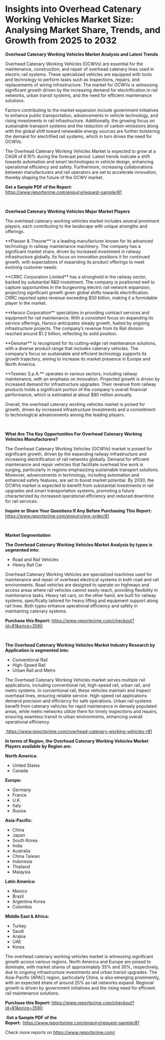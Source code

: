 <p><h1>Insights into Overhead Catenary Working Vehicles Market Size: Analysing Market Share, Trends, and Growth from 2025 to 2032</h1></p><p><strong>Overhead Catenary Working Vehicles Market Analysis and Latest Trends</strong></p>
<p><p>Overhead Catenary Working Vehicles (OCWVs) are essential for the maintenance, construction, and repair of overhead catenary lines used in electric rail systems. These specialized vehicles are equipped with tools and technology to perform tasks such as inspections, repairs, and replacements of wiring infrastructure. The market for OCWVs is witnessing significant growth driven by the increasing demand for electrification in rail networks, urban transit systems, and the need for efficient maintenance solutions.</p><p>Factors contributing to the market expansion include government initiatives to enhance public transportation, advancements in vehicle technology, and rising investments in rail infrastructure. Additionally, the growing focus on sustainable transport systems and the reduction of carbon emissions along with the global shift toward renewable energy sources are further bolstering the demand for electrified rail systems, which in turn drives the need for OCWVs.</p><p>The Overhead Catenary Working Vehicles Market is expected to grow at a CAGR of 6.10% during the forecast period. Latest trends indicate a shift towards automation and smart technologies in vehicle design, enhancing operational efficiency and safety. Furthermore, increasing collaborations between manufacturers and rail operators are set to accelerate innovation, thereby shaping the future of the OCWV market.</p></p>
<p><strong>Get a Sample PDF of the Report:&nbsp;</strong> <a href="https://www.reportprime.com/enquiry/request-sample/81?utm_campaign=3370&utm_medium=2&utm_source=Github&utm_content=ia&utm_term=17032025&utm_id=overhead-catenary-working-vehicles">https://www.reportprime.com/enquiry/request-sample/81</a></p>
<p>&nbsp;</p>
<p><strong>Overhead Catenary Working Vehicles Major Market Players</strong></p>
<p><p>The overhead catenary working vehicles market includes several prominent players, each contributing to the landscape with unique strengths and offerings.</p><p>**Plasser & Theurer** is a leading manufacturer known for its advanced technology in railway maintenance machinery. The company has a significant market share, driven by increased investment in railway infrastructure globally. Its focus on innovation positions it for continued growth, with expectations of expanding its product offerings to meet evolving customer needs.</p><p>**CRRC Corporation Limited** has a stronghold in the railway sector, backed by substantial R&D investment. The company is positioned well to capture opportunities in the burgeoning electric rail network expansion, projecting significant growth given global shifts towards electrification. CRRC reported sales revenue exceeding $50 billion, making it a formidable player in the market.</p><p>**Harsco Corporation** specializes in providing contract services and equipment for rail maintenance. With a consistent focus on expanding its service offerings, Harsco anticipates steady growth, fueled by ongoing infrastructure projects. The company’s revenue from its Rail division reached around $1.2 billion, reflecting its solid position.</p><p>**Geismar** is recognized for its cutting-edge rail maintenance solutions, with a diverse product range that includes catenary vehicles. The company's focus on sustainable and efficient technology supports its growth trajectory, aiming to increase its market presence in Europe and North America.</p><p>**Tesmec S.p.A.** operates in various sectors, including railway maintenance, with an emphasis on innovation. Projected growth is driven by increased demand for infrastructure upgrades. Their revenue from railway products holds a significant portion of the company's overall financial performance, which is estimated at about $80 million annually.</p><p>Overall, the overhead catenary working vehicles market is poised for growth, driven by increased infrastructure investments and a commitment to technological advancements among the leading players.</p></p>
<p>&nbsp;</p>
<p><strong>What Are The Key Opportunities For Overhead Catenary Working Vehicles Manufacturers?</strong></p>
<p><p>The Overhead Catenary Working Vehicles (OCWVs) market is poised for significant growth, driven by the expanding railway infrastructure and increasing electrification of rail networks globally. Demand for efficient maintenance and repair vehicles that facilitate overhead line work is surging, particularly in regions emphasizing sustainable transport solutions. Moreover, advancements in technology, including automation and enhanced safety features, are set to boost market potential. By 2030, the OCWVs market is expected to benefit from substantial investments in rail upgrades and smart transportation systems, promoting a future characterized by increased operational efficiency and reduced downtime for rail services.</p></p>
<p><strong>Inquire or Share Your Questions If Any Before Purchasing This Report:</strong> <a href="https://www.reportprime.com/enquiry/pre-order/81?utm_campaign=3370&utm_medium=2&utm_source=Github&utm_content=ia&utm_term=17032025&utm_id=overhead-catenary-working-vehicles">https://www.reportprime.com/enquiry/pre-order/81</a></p>
<p>&nbsp;</p>
<p><strong>Market Segmentation</strong></p>
<p><strong>The Overhead Catenary Working Vehicles Market Analysis by types is segmented into:</strong></p>
<p><ul><li>Road and Rail Vehicles</li><li>Heavy Rail Car</li></ul></p>
<p><p>Overhead Catenary Working Vehicles are specialized machines used for maintenance and repair of overhead electrical systems in both road and rail environments. Road vehicles are designed to operate on highways and access areas where rail vehicles cannot easily reach, providing flexibility in maintenance tasks. Heavy rail cars, on the other hand, are built for railway systems, specifically tailored for heavy lifting and equipment support along rail lines. Both types enhance operational efficiency and safety in maintaining catenary systems.</p></p>
<p><strong>Purchase this Report:&nbsp;</strong><a href="https://www.reportprime.com/checkout?id=81&price=3590&utm_campaign=3370&utm_medium=2&utm_source=Github&utm_content=ia&utm_term=17032025&utm_id=overhead-catenary-working-vehicles">https://www.reportprime.com/checkout?id=81&price=3590</a></p>
<p>&nbsp;</p>
<p><strong>The Overhead Catenary Working Vehicles Market Industry Research by Application is segmented into:</strong></p>
<p><ul><li>Conventional Rail</li><li>High-Speed Rail</li><li>Urban Rail and Metro</li></ul></p>
<p><p>The Overhead Catenary Working Vehicles market serves multiple rail applications, including conventional rail, high-speed rail, urban rail, and metro systems. In conventional rail, these vehicles maintain and inspect overhead lines, ensuring reliable service. High-speed rail applications demand precision and efficiency for safe operations. Urban rail systems benefit from catenary vehicles for rapid maintenance in densely populated areas, while metro networks utilize them for timely inspections and repairs, ensuring seamless transit in urban environments, enhancing overall operational efficiency.</p></p>
<p><a href="https://www.reportprime.com/overhead-catenary-working-vehicles-r81?utm_campaign=3370&utm_medium=2&utm_source=Github&utm_content=ia&utm_term=17032025&utm_id=overhead-catenary-working-vehicles">&nbsp;https://www.reportprime.com/overhead-catenary-working-vehicles-r81</a></p>
<p><strong>In terms of Region, the Overhead Catenary Working Vehicles Market Players available by Region are:</strong></p>
<p>
    <p> <strong> North America: </strong>
        <ul>
            <li>United States</li>
            <li>Canada</li>
        </ul>
        </p> 
    <p> <strong> Europe: </strong>
        <ul>
            <li>Germany</li>
            <li>France</li>
            <li>U.K.</li>
            <li>Italy</li>
            <li>Russia</li>
        </ul>
        </p> 
    <p> <strong> Asia-Pacific: </strong>
        <ul>
            <li>China</li>
            <li>Japan</li>
            <li>South Korea</li>
            <li>India</li>
            <li>Australia</li>
            <li>China Taiwan</li>
            <li>Indonesia</li>
            <li>Thailand</li>
            <li>Malaysia</li>
        </ul>
        </p> 
    <p> <strong> Latin America: </strong>
        <ul>
            <li>Mexico</li>
            <li>Brazil</li>
            <li>Argentina Korea</li>
            <li>Colombia</li>
        </ul>
        </p> 
    <p> <strong> Middle East & Africa: </strong>
        <ul>
            <li>Turkey</li>
            <li>Saudi</li>
            <li>Arabia</li>
            <li>UAE</li>
            <li>Korea</li>
        </ul>
    </p>
    </p>
<p><p>The overhead catenary working vehicles market is witnessing significant growth across various regions. North America and Europe are poised to dominate, with market shares of approximately 35% and 30%, respectively, due to ongoing infrastructure investments and urban transit upgrades. The Asia-Pacific (APAC) region, particularly China, is also emerging prominently, with an expected share of around 25% as rail networks expand. Regional growth is driven by government initiatives and the rising need for efficient rail maintenance solutions.</p></p>
<p><strong>Purchase this Report: </strong><a href="https://www.reportprime.com/checkout?id=81&price=3590&utm_campaign=3370&utm_medium=2&utm_source=Github&utm_content=ia&utm_term=17032025&utm_id=overhead-catenary-working-vehicles">https://www.reportprime.com/checkout?id=81&price=3590</a></p>
<p>&nbsp;<strong>Get a Sample PDF of the Report:&nbsp;&nbsp;</strong><a href="https://www.reportprime.com/enquiry/request-sample/81?utm_campaign=3370&utm_medium=2&utm_source=Github&utm_content=ia&utm_term=17032025&utm_id=overhead-catenary-working-vehicles">https://www.reportprime.com/enquiry/request-sample/81</a></p>
<p><strong></strong></p>
<p>Check more reports on <a href="https://www.reportprime.com/?utm_campaign=3370&utm_medium=2&utm_source=Github&utm_content=ia&utm_term=17032025&utm_id=overhead-catenary-working-vehicles">https://www.reportprime.com/</a></p>